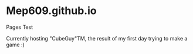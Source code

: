 # Mep609.github.io
Pages Test

Currently hosting "CubeGuy"TM, the result of my first day trying to make a game :)
